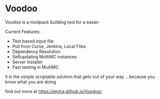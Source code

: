 # Voodoo

Voodoo is a modpack building tool for a easier

Current Features:

- Text based input file
- Pull from Curse, Jenkins, Local FIles
- Dependency Resolution
- Selfupdating MultiMC instances
- Server installer
- Fast testing in MultiMC

it is the simple scriptable solution that gets out of your way ..
because you know what you are doing

find out more at https://elytra.github.io/Voodoo/
